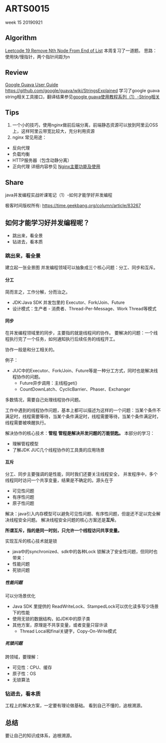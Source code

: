 # ARTS0015

week 15
20190921

## Algorithm

[Leetcode 19 Remove Nth Node From End of List](https://leetcode.com/problems/remove-nth-node-from-end-of-list/)
本周复习了一道题。
思路：使用快/慢指针，两个指针间距为n

## Review

[Google Guava User Guide](https://github.com/google/guava/wiki)
https://github.com/google/guava/wiki/StringsExplained 学习了google guava string相关工具接口，翻译结果参见[google guava使用教程系列（1）-String相关](https://blog.csdn.net/evasnowind/article/details/100829776)


## Tips
1. 一个小的技巧，使用nginx做前后端分离，前端静态资源可以放到阿里云OSS上，这样阿里云带宽比较大，充分利用资源
2. nginx 常见用途：
- 反向代理
- 负载均衡
- HTTP服务器（包含动静分离） 
- 正向代理
详细内容参见 [Nginx主要功能及使用](https://blog.csdn.net/sinat_34496643/article/details/79138646)

## Share
java并发编程实战听课笔记（1）-如何才能学好并发编程

极客时间版权所有: https://time.geekbang.org/column/article/83267

## 如何才能学习好并发编程呢？
- 跳出来，看全景
- 钻进去，看本质

### 跳出来，看全景

建立起一张全景图
并发编程领域可以抽象成三个核心问题：分工、同步和互斥。

#### 分工
简而言之，工作分解，分而治之。
- JDK:Java SDK 并发包里的 Executor、Fork/Join、Future
- 设计模式：生产者 - 消费者、Thread-Per-Message、Work Thread等模式

#### 同步
在并发编程领域里的同步，主要指的就是线程间的协作。
要解决的问题：一个线程执行完了一个任务，如何通知执行后续任务的线程开工。

协作一般是和分工相关的。

例子：
- JUC中的Executor、Fork/Join、Future等是一种分工方式，同时也是解决线程协作的问题。
    - Future异步调用：主线程get()
    - CountDownLatch、CyclicBarrier、Phaser、Exchanger

多数情况，需要自己处理线程协作问题。

工作中遇到的线程协作问题，基本上都可以描述为这样的一个问题：当某个条件不满足时，线程需要等待，当某个条件满足时，线程需要等待，当某个条件满足时，线程需要被唤醒执行。

解决协作的核心技术：**管程**
**管程是解决并发问题的万能钥匙。**
本部分的学习：
- 理解管程模型
- 了解JDK JUC几个线程协作的工具类的应用场景

#### 互斥

分工、同步主要强调的是性能，同时我们还要关注线程安全，
并发程序中，多个线程同时访问一个共享变量，结果是不确定的。源头在于
- 可见性问题
- 有序性问题
- 原子性问题

解决：java引入内存模型可以避免可见性问题、有序性问题，但是还不足以完全解决线程安全问题。
解决线程安全问题的核心方案还是**互斥**。

**所谓互斥，指的是同一时刻，只允许一个线程访问共享变量。**

实现互斥的核心技术就是锁
- java中的synchronized、sdk中的各种Lock
锁解决了安全性问题，但同时也带来：
- 性能问题
- 死锁问题

##### 性能问题
可以分场景优化
- Java SDK 里提供的 ReadWriteLock、StampedLock可以优化读多写少场景下的性能
- 使用无锁的数据结构，如JDK中的原子类
- 其他方案，原理是不共享变量，或者变量只容许读
    - Thread Local和final关键字，Copy-On-Write模式
##### 死锁问题
跨领域，要理解：
- 可见性：CPU、缓存
- 原子性：OS
- 无锁算法

### 钻进去，看本质
工程上的解决方案，一定要有理论做基础。
看到自己不懂的，追根溯源。

## 总结
要让自己的知识成体系，追根溯源。
